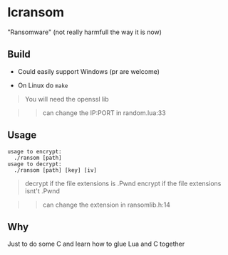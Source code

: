 # lcransom

"Ransomware" (not really harmfull the way it is now)

## Build

- Could easily support Windows (pr are welcome)

- On Linux do `make`
> You will need the openssl lib

>> can change the IP:PORT in random.lua:33

## Usage

```
usage to encrypt:
  ./ransom [path]
usage to decrypt:
  ./ransom [path] [key] [iv]
```
> decrypt if the file extensions is .Pwnd
> encrypt if the file extensions isnt't .Pwnd

>> can change the extension in ransomlib.h:14

## Why

Just to do some C and learn how to glue Lua and C together

